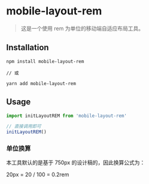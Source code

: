 # mobile-layout-rem
> 这是一个使用 rem 为单位的移动端自适应布局工具。

## Installation

    npm install mobile-layout-rem

    // 或

    yarn add mobile-layout-rem

## Usage
```javascript
import initLayoutREM from 'mobile-layout-rem'

// 直接调用即可
initLayoutREM()
```

### 单位换算
本工具默认的是基于 750px 的设计稿的，因此换算公式为：

  20px = 20 / 100 = 0.2rem